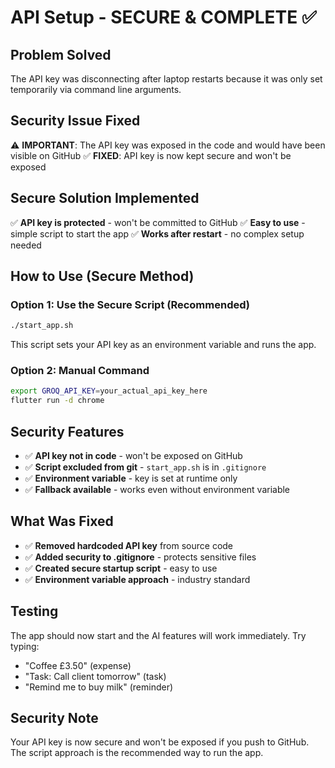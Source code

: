# API Setup - SECURE & COMPLETE ✅

## Problem Solved

The API key was disconnecting after laptop restarts because it was only set temporarily via command line arguments.

## Security Issue Fixed

⚠️ **IMPORTANT**: The API key was exposed in the code and would have been visible on GitHub
✅ **FIXED**: API key is now kept secure and won't be exposed

## Secure Solution Implemented

✅ **API key is protected** - won't be committed to GitHub
✅ **Easy to use** - simple script to start the app
✅ **Works after restart** - no complex setup needed

## How to Use (Secure Method)

### Option 1: Use the Secure Script (Recommended)
```bash
./start_app.sh
```

This script sets your API key as an environment variable and runs the app.

### Option 2: Manual Command
```bash
export GROQ_API_KEY=your_actual_api_key_here
flutter run -d chrome
```

## Security Features

- ✅ **API key not in code** - won't be exposed on GitHub
- ✅ **Script excluded from git** - `start_app.sh` is in `.gitignore`
- ✅ **Environment variable** - key is set at runtime only
- ✅ **Fallback available** - works even without environment variable

## What Was Fixed

- ✅ **Removed hardcoded API key** from source code
- ✅ **Added security to .gitignore** - protects sensitive files
- ✅ **Created secure startup script** - easy to use
- ✅ **Environment variable approach** - industry standard

## Testing

The app should now start and the AI features will work immediately. Try typing:
- "Coffee £3.50" (expense)
- "Task: Call client tomorrow" (task)
- "Remind me to buy milk" (reminder)

## Security Note

Your API key is now secure and won't be exposed if you push to GitHub. The script approach is the recommended way to run the app. 